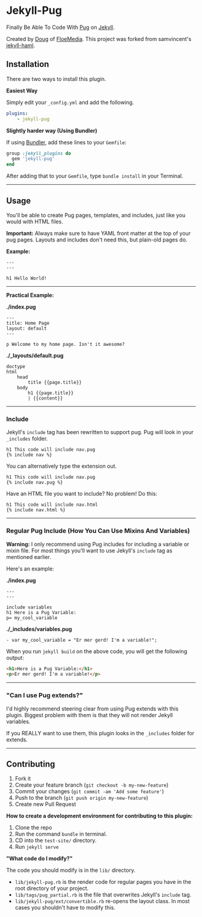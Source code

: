 # Jekyll-Pug

Finally Be Able To Code With [Pug](https://pugjs.org/api/getting-started.html) on [Jekyll](http://github.com/mojombo/jekyll).

Created by [Doug](https://dougbeney.com) of [FloeMedia](https://floemedia.com). This project was forked from samvincent's [jekyll-haml](https://github.com/samvincent/jekyll-haml).

## Installation

There are two ways to install this plugin.

**Easiest Way**

Simply edit your `_config.yml` and add the following.

```yml
plugins:
    - jekyll-pug
```

**Slightly harder way (Using Bundler)**

If using [Bundler](http://gembundler.com), add these lines to your `Gemfile`:

```rb
group :jekyll_plugins do
  gem 'jekyll-pug'
end
```

After adding that to your `Gemfile`, type `bundle install` in your Terminal.

---

## Usage

You'll be able to create Pug pages, templates, and includes, just like you would with HTML files.

**Important:** Always make sure to have YAML front matter at the top of your pug pages. Layouts and includes don't need this, but plain-old pages do.

**Example:**

```
---
---

h1 Hello World!
```

---

**Practical Example:**

**./index.pug**

```
---
title: Home Page
layout: default
---

p Welcome to my home page. Isn't it awesome?
```

**./_layouts/default.pug**

```
doctype
html
    head
        title {{page.title}}
    body
        h1 {{page.title}}
        | {{content}}
```

---

### Include

Jekyll's `include` tag has been rewritten to support pug. Pug will look in your `_includes` folder.

```
h1 This code will include nav.pug
{% include nav %}
```

You can alternatively type the extension out.

```
h1 This code will include nav.pug
{% include nav.pug %}
```

Have an HTML file you want to include? No problem! Do this:

```
h1 This code will include nav.html
{% include nav.html %}
```

---

### Regular Pug Include (How You Can Use Mixins And Variables)

**Warning:** I only recommend using Pug includes for including a variable or mixin file. For most things you'll want to use Jekyll's `include` tag as mentioned earlier.

Here's an example:

**./index.pug**

```
---
---

include variables
h1 Here is a Pug Variable:
p= my_cool_variable
```

**./_includes/variables.pug**

```
- var my_cool_variable = "Er mer gerd! I'm a variable!";
```

When you run `jekyll build` on the above code, you will get the following output:

```html
<h1>Here is a Pug Variable:</h1>
<p>Er mer gerd! I'm a variable!</p>
```

---

### "Can I use Pug extends?"

I'd highly recommend steering clear from using Pug extends with this plugin. Biggest problem with them is that they will not render Jekyll variables.

If you REALLY want to use them, this plugin looks in the `_includes` folder for extends.

---

## Contributing

1. Fork it
2. Create your feature branch (`git checkout -b my-new-feature`)
3. Commit your changes (`git commit -am 'Add some feature'`)
4. Push to the branch (`git push origin my-new-feature`)
5. Create new Pull Request

**How to create a development environment for contributing to this plugin:**

1. Clone the repo
2. Run the command `bundle` in terminal.
3. CD into the `test-site/` directory.
4. Run `jekyll serve`

**"What code do I modify?"**

The code you should modify is in the `lib/` directory.

- `lib/jekyll-pug.rb` is the render code for regular pages you have in the root directory of your project.
- `lib/tags/pug_partial.rb` is the file that overwrites Jekyll's `include` tag.
- `lib/jekyll-pug/ext/convertible.rb` re-opens the layout class. In most cases you shouldn't have to modify this.
